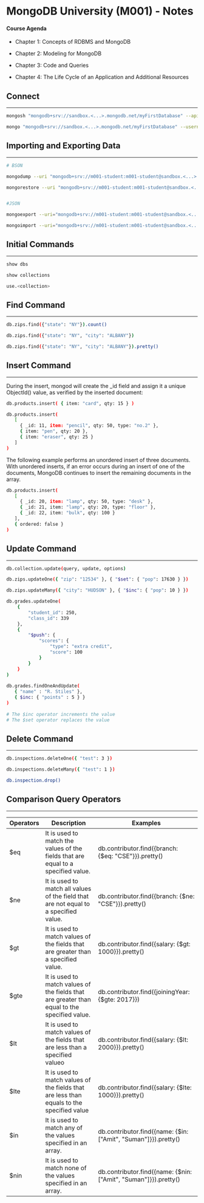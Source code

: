 # MongoDB University (M001) - Notes

#### Course Agenda

- Chapter 1: Concepts of RDBMS and MongoDB

- Chapter 2: Modeling for MongoDB

- Chapter 3: Code and Queries

- Chapter 4: The Life Cycle of an Application and Additional Resources


## Connect

---

```bash
mongosh "mongodb+srv://sandbox.<...>.mongodb.net/myFirstDatabase" --apiVersion 1 --username m001-student

mongo "mongodb+srv://sandbox.<...>.mongodb.net/myFirstDatabase" --username m001-student
``` 

## Importing and Exporting Data

---

```bash
# BSON

mongodump --uri "mongodb+srv://m001-student:m001-student@sandbox.<...>.mongodb.net/sample_supplies"  --forceTableScan

mongorestore --uri "mongodb+srv://m001-student:m001-student@sandbox.<...>.mongodb.net/sample_supplies"  --drop dump


#JSON

mongoexport --uri="mongodb+srv://m001-student:m001-student@sandbox.<...>.mongodb.net/sample_supplies" --collection=sales --out=sales.json  --forceTableScan

mongoimport --uri="mongodb+srv://m001-student:m001-student@sandbox.<...>.mongodb.net/sample_supplies" --drop sales.json
```

## Initial Commands

---

```bash
show dbs

show collections

use.<collection>
``` 

## Find Command

---

```bash
db.zips.find({"state": "NY"}).count()

db.zips.find({"state": "NY", "city": "ALBANY"})

db.zips.find({"state": "NY", "city": "ALBANY"}).pretty()
``` 

## Insert Command

---

During the insert, mongod will create the _id field and assign it a unique ObjectId() value, as verified by the inserted
document:

```bash
db.products.insert( { item: "card", qty: 15 } )

db.products.insert(
   [
     { _id: 11, item: "pencil", qty: 50, type: "no.2" },
     { item: "pen", qty: 20 },
     { item: "eraser", qty: 25 }
   ]
)
``` 

The following example performs an unordered insert of three documents. With unordered inserts, if an error occurs during
an insert of one of the documents, MongoDB continues to insert the remaining documents in the array.

```bash
db.products.insert(
   [
     { _id: 20, item: "lamp", qty: 50, type: "desk" },
     { _id: 21, item: "lamp", qty: 20, type: "floor" },
     { _id: 22, item: "bulk", qty: 100 }
   ],
   { ordered: false }
)
``` 

## Update Command

---

```bash
db.collection.update(query, update, options)

db.zips.updateOne({ "zip": "12534" }, { "$set": { "pop": 17630 } })

db.zips.updateMany({ "city": "HUDSON" }, { "$inc": { "pop": 10 } })

db.grades.updateOne(
    {
        "student_id": 250,
        "class_id": 339
    },
    {
        "$push": {
            "scores": {
                "type": "extra credit",
                "score": 100
            }
        }
    }
)
  
db.grades.findOneAndUpdate(
   { "name" : "R. Stiles" },
   { $inc: { "points" : 5 } }
)
  
# The $inc operator increments the value
# The $set operator replaces the value
``` 

## Delete Command

---

```bash
db.inspections.deleteOne({ "test": 3 })

db.inspections.deleteMany({ "test": 1 })

db.inspection.drop()
``` 

## Comparison Query Operators

---

| Operators | Description                                                                                  | Examples                                                        |
| --------- | -------------------------------------------------------------------------------------------- | --------------------------------------------------------------- |
| $eq       | It is used to match the values of the fields that are equal to a specified value.            | db.contributor.find({branch: {$eq: "CSE"}}).pretty()            |
| $ne       | It is used to match all values of the field that are not equal to a specified value.         | db.contributor.find({branch: {$ne: "CSE"}}).pretty()            |
| $gt       | It is used to match values of the fields that are greater than a specified value.            | db.contributor.find({salary: {$gt: 1000}}).pretty()             |
| $gte      | It is used to match values of the fields that are greater than equal to the specified value. | db.contributor.find({joiningYear: {$gte: 2017}})                |
| $lt       | It is used to match values of the fields that are less than a specified valueo               | db.contributor.find({salary: {$lt: 2000}}).pretty()             |
| $lte      | It is used to match values of the fields that are less than equals to the specified value    | db.contributor.find({salary: {$lte: 1000}}).pretty()            |
| $in       | It is used to match any of the values specified in an array.                                 | db.contributor.find({name: {$in: ["Amit", "Suman"]}}).pretty()  |
| $nin      | It is used to match none of the values specified in an array.                                | db.contributor.find({name: {$nin: ["Amit", "Suman"]}}).pretty() |
